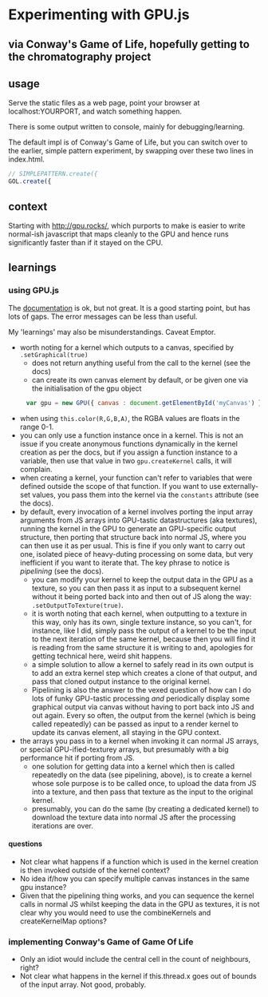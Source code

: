 # Experimenting with GPU.js
## via Conway's Game of Life, hopefully getting to the chromatography project

## usage

Serve the static files as a web page, point your browser at localhost:YOURPORT, and watch something happen.

There is some output written to console, mainly for debugging/learning.

The default impl is of Conway's Game of Life, but you can switch over to the earlier, simple pattern experiment, by swapping over these two lines in index.html.

```javascript
// SIMPLEPATTERN.create({
GOL.create({
```

## context

Starting with http://gpu.rocks/, which purports to make is easier to write normal-ish javascript that maps cleanly to the GPU and hence runs significantly faster than if it stayed on the CPU.

## learnings

### using GPU.js

The [documentation](https://github.com/gpujs/gpu.js#table-of-contents) is ok, but not great. It is a good starting point, but has lots of gaps. The error messages can be less than useful.

My 'learnings' may also be misunderstandings. Caveat Emptor.

* worth noting for a kernel which outputs to a canvas, specified by `.setGraphical(true)`
   * does not return anything useful from the call to the kernel (see the docs)
   * can create its own canvas element by default, or be given one via the initialisation of the gpu object
```javascript
     var gpu = new GPU({ canvas : document.getElementById('myCanvas') });
```
   * when using `this.color(R,G,B,A)`, the RGBA values are floats in the range 0-1.
* you can only use a function instance once in a kernel. This is not an issue if you create anonymous functions dynamically in the kernel creation as per the docs, but if you assign a function instance to a variable, then use that value in two `gpu.createKernel` calls, it will complain.
* when creating a kernel, your function can't refer to variables that were defined outside the scope of that function. If you want to use externally-set values, you pass them into the kernel via the `constants` attribute (see the docs).
* by default, every invocation of a kernel involves porting the input array arguments from JS arrays into GPU-tastic datastructures (aka textures), running the kernel in the GPU to generate an GPU-specific output structure, then porting that structure back into normal JS, where you can then use it as per usual. This is fine if you only want to carry out one, isolated piece of heavy-duting processing on some data, but very inefficient if you want to iterate that. The key phrase to notice is *pipelining* (see the docs).
   * you can modify your kernel to keep the output data in the GPU as a texture, so you can then pass it as input to a subsequent kernel without it being ported back into and then out of JS along the way: `.setOutputToTexture(true)`.
   * it is worth noting that each kernel, when outputting to a texture in this way, only has its own, single texture instance, so you can't, for instance, like I did, simply pass the output of a kernel to be the input to the next iteration of the same kernel, because then you will find it is reading from the same structure it is writing to and, apologies for getting technical here, weird shit happens.
   * a simple solution to allow a kernel to safely read in its own output is to add an extra kernel step which creates a clone of that output, and pass that cloned output instance to the original kernel.
   * Pipelining is also the answer to the vexed question of how can I do lots of funky GPU-tastic processing *and* periodically display some graphical output via canvas without having to port back into JS and out again. Every so often, the output from the kernel (which is being called repeatedly) can be passed as input to a render kernel to update its canvas element, all staying in the GPU context.  
* the arrays you pass in to a kernel when invoking it can normal JS arrays, or special GPU-ified-texturey arrays, but presumably with a big performance hit if porting from JS.
   * one solution for getting data into a kernel which then is called repeatedly on the data (see pipelining, above), is to create a kernel whose sole purpose is to be called once, to upload the data from JS into a texture, and then pass that texture as the input to the original kernel.
   * presumably, you can do the same (by creating a dedicated kernel) to download the texture data into normal JS after the processing iterations are over.

#### questions

* Not clear what happens if a function which is used in the kernel creation is then invoked outside of the kernel context?
* No idea if/how you can specify multiple canvas instances in the same gpu instance?
* Given that the pipelining thing works, and you can sequence the kernel calls in normal JS whilst keeping the data in the GPU as textures, it is not clear why you would need to use the combineKernels and createKernelMap options?

### implementing Conway's Game of Game Of Life

* Only an idiot would include the central cell in the count of neighbours, right?
* Not clear what happens in the kernel if this.thread.x goes out of bounds of the input array. Not good, probably.
